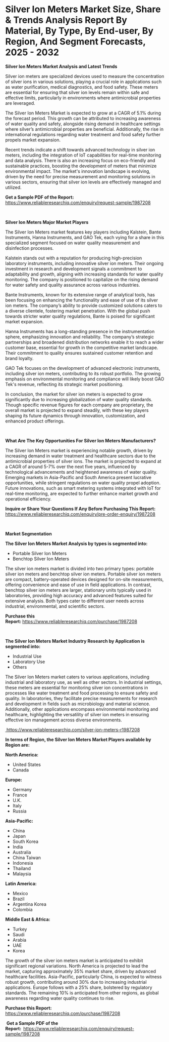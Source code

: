<p><h1>Silver Ion Meters Market Size, Share & Trends Analysis Report By Material, By Type, By End-user, By Region, And Segment Forecasts, 2025 - 2032</h1></p><p><strong>Silver Ion Meters Market Analysis and Latest Trends</strong></p>
<p><p>Silver ion meters are specialized devices used to measure the concentration of silver ions in various solutions, playing a crucial role in applications such as water purification, medical diagnostics, and food safety. These meters are essential for ensuring that silver ion levels remain within safe and effective limits, particularly in environments where antimicrobial properties are leveraged.</p><p>The Silver Ion Meters Market is expected to grow at a CAGR of 5.1% during the forecast period. This growth can be attributed to increasing awareness of water quality and safety, alongside rising demand in healthcare settings where silver’s antimicrobial properties are beneficial. Additionally, the rise in international regulations regarding water treatment and food safety further propels market expansion.</p><p>Recent trends indicate a shift towards advanced technology in silver ion meters, including the integration of IoT capabilities for real-time monitoring and data analysis. There is also an increasing focus on eco-friendly and sustainable practices, boosting the development of meters that minimize environmental impact. The market's innovation landscape is evolving, driven by the need for precise measurement and monitoring solutions in various sectors, ensuring that silver ion levels are effectively managed and utilized.</p></p>
<p><strong>Get a Sample PDF of the Report:&nbsp;</strong> <a href="https://www.reliableresearchiq.com/enquiry/request-sample/1987208?utm_campaign=2315&utm_medium=2&utm_source=Github&utm_content=ia&utm_term=12042025&utm_id=silver-ion-meters">https://www.reliableresearchiq.com/enquiry/request-sample/1987208</a></p>
<p>&nbsp;</p>
<p><strong>Silver Ion Meters Major Market Players</strong></p>
<p><p>The Silver Ion Meters market features key players including Kalstein, Bante Instruments, Hanna Instruments, and GAO Tek, each vying for a share in this specialized segment focused on water quality measurement and disinfection processes.</p><p>Kalstein stands out with a reputation for producing high-precision laboratory instruments, including innovative silver ion meters. Their ongoing investment in research and development signals a commitment to adaptability and growth, aligning with increasing standards for water quality monitoring. The company is positioned to capitalize on the rising demand for water safety and quality assurance across various industries.</p><p>Bante Instruments, known for its extensive range of analytical tools, has been focusing on enhancing the functionality and ease of use of its silver ion meters. The company’s ability to provide customized solutions caters to a diverse clientele, fostering market penetration. With the global push towards stricter water quality regulations, Bante is poised for significant market expansion.</p><p>Hanna Instruments has a long-standing presence in the instrumentation sphere, emphasizing innovation and reliability. The company’s strategic partnerships and broadened distribution networks enable it to reach a wider customer base, essential for growth in the competitive market landscape. Their commitment to quality ensures sustained customer retention and brand loyalty.</p><p>GAO Tek focuses on the development of advanced electronic instruments, including silver ion meters, contributing to its robust portfolio. The growing emphasis on environmental monitoring and compliance will likely boost GAO Tek's revenue, reflecting its strategic market positioning.</p><p>In conclusion, the market for silver ion meters is expected to grow significantly due to increasing globalization of water quality standards. Though specific revenue figures for each company are proprietary, the overall market is projected to expand steadily, with these key players shaping its future dynamics through innovation, customization, and enhanced product offerings.</p></p>
<p>&nbsp;</p>
<p><strong>What Are The Key Opportunities For Silver Ion Meters Manufacturers?</strong></p>
<p><p>The Silver Ion Meters market is experiencing notable growth, driven by increasing demand in water treatment and healthcare sectors due to the antimicrobial properties of silver ions. The market is projected to expand at a CAGR of around 5-7% over the next five years, influenced by technological advancements and heightened awareness of water quality. Emerging markets in Asia-Pacific and South America present lucrative opportunities, while stringent regulations on water quality propel adoption. Future innovations, such as smart metering systems integrated with IoT for real-time monitoring, are expected to further enhance market growth and operational efficiency.</p></p>
<p><strong>Inquire or Share Your Questions If Any Before Purchasing This Report:</strong> <a href="https://www.reliableresearchiq.com/enquiry/pre-order-enquiry/1987208?utm_campaign=2315&utm_medium=2&utm_source=Github&utm_content=ia&utm_term=12042025&utm_id=silver-ion-meters">https://www.reliableresearchiq.com/enquiry/pre-order-enquiry/1987208</a></p>
<p>&nbsp;</p>
<p><strong>Market Segmentation</strong></p>
<p><strong>The Silver Ion Meters Market Analysis by types is segmented into:</strong></p>
<p><ul><li>Portable Silver Ion Meters</li><li>Benchtop Silver Ion Meters</li></ul></p>
<p><p>The silver ion meters market is divided into two primary types: portable silver ion meters and benchtop silver ion meters. Portable silver ion meters are compact, battery-operated devices designed for on-site measurements, offering convenience and ease of use in field applications. In contrast, benchtop silver ion meters are larger, stationary units typically used in laboratories, providing high accuracy and advanced features suited for extensive analysis. Both types cater to different user needs across industrial, environmental, and scientific sectors.</p></p>
<p><strong>Purchase this Report:&nbsp;</strong><a href="https://www.reliableresearchiq.com/purchase/1987208?utm_campaign=2315&utm_medium=2&utm_source=Github&utm_content=ia&utm_term=12042025&utm_id=silver-ion-meters">https://www.reliableresearchiq.com/purchase/1987208</a></p>
<p>&nbsp;</p>
<p><strong>The Silver Ion Meters Market Industry Research by Application is segmented into:</strong></p>
<p><ul><li>Industrial Use</li><li>Laboratory Use</li><li>Others</li></ul></p>
<p><p>The Silver Ion Meters market caters to various applications, including industrial and laboratory use, as well as other sectors. In industrial settings, these meters are essential for monitoring silver ion concentrations in processes like water treatment and food processing to ensure safety and quality. In laboratories, they facilitate precise measurements for research and development in fields such as microbiology and material science. Additionally, other applications encompass environmental monitoring and healthcare, highlighting the versatility of silver ion meters in ensuring effective ion management across diverse environments.</p></p>
<p><a href="https://www.reliableresearchiq.com/silver-ion-meters-r1987208?utm_campaign=2315&utm_medium=2&utm_source=Github&utm_content=ia&utm_term=12042025&utm_id=silver-ion-meters">&nbsp;https://www.reliableresearchiq.com/silver-ion-meters-r1987208</a></p>
<p><strong>In terms of Region, the Silver Ion Meters Market Players available by Region are:</strong></p>
<p>
    <p> <strong> North America: </strong>
        <ul>
            <li>United States</li>
            <li>Canada</li>
        </ul>
        </p> 
    <p> <strong> Europe: </strong>
        <ul>
            <li>Germany</li>
            <li>France</li>
            <li>U.K.</li>
            <li>Italy</li>
            <li>Russia</li>
        </ul>
        </p> 
    <p> <strong> Asia-Pacific: </strong>
        <ul>
            <li>China</li>
            <li>Japan</li>
            <li>South Korea</li>
            <li>India</li>
            <li>Australia</li>
            <li>China Taiwan</li>
            <li>Indonesia</li>
            <li>Thailand</li>
            <li>Malaysia</li>
        </ul>
        </p> 
    <p> <strong> Latin America: </strong>
        <ul>
            <li>Mexico</li>
            <li>Brazil</li>
            <li>Argentina Korea</li>
            <li>Colombia</li>
        </ul>
        </p> 
    <p> <strong> Middle East & Africa: </strong>
        <ul>
            <li>Turkey</li>
            <li>Saudi</li>
            <li>Arabia</li>
            <li>UAE</li>
            <li>Korea</li>
        </ul>
    </p>
    </p>
<p><p>The growth of the silver ion meters market is anticipated to exhibit significant regional variations. North America is projected to lead the market, capturing approximately 35% market share, driven by advanced healthcare facilities. Asia-Pacific, particularly China, is expected to witness robust growth, contributing around 30% due to increasing industrial applications. Europe follows with a 25% share, bolstered by regulatory standards. The remaining 10% is anticipated from other regions, as global awareness regarding water quality continues to rise.</p></p>
<p><strong>Purchase this Report: </strong><a href="https://www.reliableresearchiq.com/purchase/1987208?utm_campaign=2315&utm_medium=2&utm_source=Github&utm_content=ia&utm_term=12042025&utm_id=silver-ion-meters">https://www.reliableresearchiq.com/purchase/1987208</a></p>
<p>&nbsp;<strong>Get a Sample PDF of the Report:&nbsp;&nbsp;</strong><a href="https://www.reliableresearchiq.com/enquiry/request-sample/1987208?utm_campaign=2315&utm_medium=2&utm_source=Github&utm_content=ia&utm_term=12042025&utm_id=silver-ion-meters">https://www.reliableresearchiq.com/enquiry/request-sample/1987208</a></p>
<p><strong></strong></p>
<p><p></p><p></p><p></p></p>